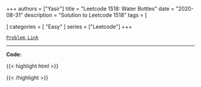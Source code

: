 
+++
authors = ["Yasir"]
title = "Leetcode 1518: Water Bottles"
date = "2020-08-31"
description = "Solution to Leetcode 1518"
tags = [
    
]
categories = [
    "Easy"
]
series = ["Leetcode"]
+++



[`Problem Link`](https://leetcode.com/problems/water-bottles/description/)

---

**Code:**

{{< highlight html >}}

{{< /highlight >}}

